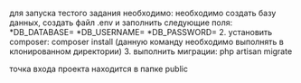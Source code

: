 для запуска тестого задания необходимо:
необходимо создать базу данных, создать файл .env и заполнить следующие поля:
 *DB_DATABASE=
 *DB_USERNAME=
 *DB_PASSWORD=
2. установить composer: composer install (данную команду необходимо выполнять в клонированном директории)
3. выполнить миграции: php artisan migrate

точка входа проекта находится в папке public
